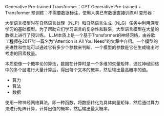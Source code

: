 Generative Pre-trained Transformer：GPT
Generative Pre-trained + Transformer
预训练：不需要数据标注，使用人类已有数据直接训练AI
变形器：

大型语言模型时在自然语言处理（NLP）和自然语言生成（NLG）任务中利用深度学习的基础模型。为了帮助它们学习语言的复杂性和联系，大型语言模型在大量的数据上进行了预训练。
LLM本质上是一个基于Transformer的神经网络，由谷歌工程师在2017年一篇名为“Attention is All You Need”的文章中介绍。一个模型的先进性和性能可以通过它有多少个参数来判断。一个模型的参数是它在生成输出时考虑的因素数量。

本质更像一个概率论的算法，数据在计算时是一个多维的矢量矩阵，通过神经网络中的多个层进行大量计算后，得出每个文本的概率，然后输出最高概率的值。

* 算力
* 算法
* 数据

使用一种神经网络算法，即一种函数，将数据转化为具体向量矩阵，然后通过算力来进行矩阵计算，计算出值的概率，然后输出最大概率。
